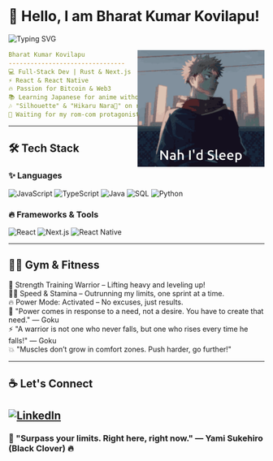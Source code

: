 <img src="">

# 👋 Hello, I am Bharat Kumar Kovilapu! 
![Typing SVG](https://readme-typing-svg.herokuapp.com?font=Fira+Code&size=20&duration=2500&pause=800&color=FF0000&center=true&vCenter=true&width=450&lines=Full-Stack+Developer;Bitcoin+Dev+%E2%9C%A8;Rust+%2B+Next.js+Ninja;Surpassing+My+Limits+%26+Going+Beyond!)

<img align="right" src="https://github.com/Lordhacker756/Lordhacker756/blob/master/nah-id-sleep-nah-id-win.gif" width="250"/>

```yaml
Bharat Kumar Kovilapu
--------------------------------
💻 Full-Stack Dev | Rust & Next.js
⚡ React & React Native 
🔥 Passion for Bitcoin & Web3
📚 Learning Japanese for anime without subtitles
🎶 "Silhouette" & "Hikaru Nara🌸" on repeat while coding
💭 Waiting for my rom-com protagonist moment🎏
```

---

## 🛠️ Tech Stack

### ✨ Languages
![JavaScript](https://img.shields.io/badge/JavaScript-F7DF1E?style=flat&logo=javascript&logoColor=black)
![TypeScript](https://img.shields.io/badge/TypeScript-3178C6?style=flat&logo=typescript&logoColor=white)
![Java](https://img.shields.io/badge/Java-007396?style=flat&logo=java&logoColor=white)
![SQL](https://img.shields.io/badge/SQL-025E8C?style=flat&logo=postgresql&logoColor=white)
![Python](https://img.shields.io/badge/Python-3776AB?style=flat&logo=python&logoColor=white)

### 🔥 Frameworks & Tools
![React](https://img.shields.io/badge/React-61DAFB?style=flat&logo=react&logoColor=black)
![Next.js](https://img.shields.io/badge/Next.js-000000?style=flat&logo=next.js&logoColor=white)
![React Native](https://img.shields.io/badge/React%20Native-20232A?style=flat&logo=react&logoColor=61DAFB)

---

## 🏋️‍♂️ Gym & Fitness
💪 Strength Training Warrior – Lifting heavy and leveling up!  
🏃‍♂️ Speed & Stamina – Outrunning my limits, one sprint at a time.  
🔥 Power Mode: Activated – No excuses, just results.  
🐉 "Power comes in response to a need, not a desire. You have to create that need." — Goku  
⚡ "A warrior is not one who never falls, but one who rises every time he falls!" — Goku  
💥 "Muscles don’t grow in comfort zones. Push harder, go further!"  

---

## ☕ Let's Connect
[![LinkedIn](https://img.shields.io/badge/LinkedIn-0077B5?style=flat&logo=linkedin&logoColor=white)](https://www.linkedin.com/in/bharat-kumar-kovilapu-6b4468311/)
---

### 🚀 "Surpass your limits. Right here, right now." — Yami Sukehiro (Black Clover) 🔥
